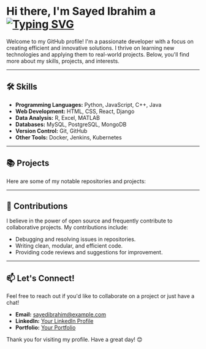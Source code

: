 # Hi there, I'm Sayed Ibrahim a [![Typing SVG](https://readme-typing-svg.demolab.com/?lines=Backend+Developer;Data+enthusiast)](https://git.io/typing-svg)

Welcome to my GitHub profile! I'm a passionate developer with a focus on creating efficient and innovative solutions. I thrive on learning new technologies and applying them to real-world projects. Below, you'll find more about my skills, projects, and interests.

---

## 🛠️ Skills

- **Programming Languages:** Python, JavaScript, C++, Java
- **Web Development:** HTML, CSS, React, Django
- **Data Analysis:** R, Excel, MATLAB
- **Databases:** MySQL, PostgreSQL, MongoDB
- **Version Control:** Git, GitHub
- **Other Tools:** Docker, Jenkins, Kubernetes

---

## 📚 Projects

Here are some of my notable repositories and projects:

---

## 🌟 Contributions

I believe in the power of open source and frequently contribute to collaborative projects. My contributions include:
- Debugging and resolving issues in repositories.
- Writing clean, modular, and efficient code.
- Providing code reviews and suggestions for improvement.

---

## 📫 Let's Connect!

Feel free to reach out if you'd like to collaborate on a project or just have a chat!

- **Email:** sayedibrahim@example.com
- **LinkedIn:** [Your LinkedIn Profile](https://linkedin.com/in/your-profile)
- **Portfolio:** [Your Portfolio](https://your-portfolio.com)

Thank you for visiting my profile. Have a great day! 😊
